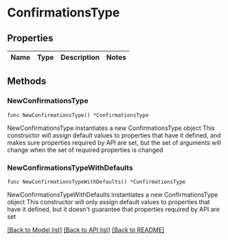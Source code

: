 # ConfirmationsType

## Properties

Name | Type | Description | Notes
------------ | ------------- | ------------- | -------------

## Methods

### NewConfirmationsType

`func NewConfirmationsType() *ConfirmationsType`

NewConfirmationsType instantiates a new ConfirmationsType object
This constructor will assign default values to properties that have it defined,
and makes sure properties required by API are set, but the set of arguments
will change when the set of required properties is changed

### NewConfirmationsTypeWithDefaults

`func NewConfirmationsTypeWithDefaults() *ConfirmationsType`

NewConfirmationsTypeWithDefaults instantiates a new ConfirmationsType object
This constructor will only assign default values to properties that have it defined,
but it doesn't guarantee that properties required by API are set


[[Back to Model list]](../README.md#documentation-for-models) [[Back to API list]](../README.md#documentation-for-api-endpoints) [[Back to README]](../README.md)


